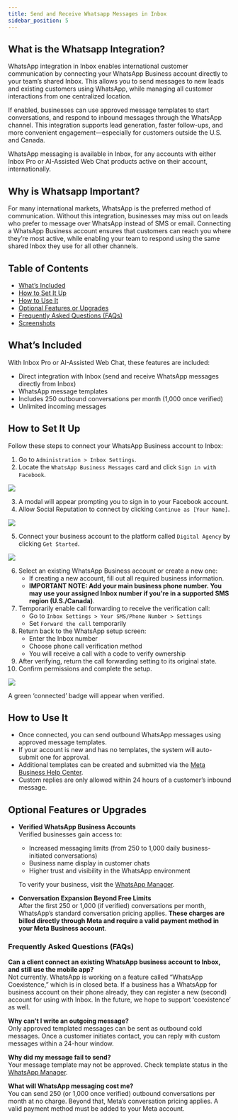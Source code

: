 ```yaml
---
title: Send and Receive Whatsapp Messages in Inbox
sidebar_position: 5
---
```

## What is the Whatsapp Integration?

WhatsApp integration in Inbox enables international customer communication by connecting your WhatsApp Business account directly to your team’s shared Inbox. This allows you to send messages to new leads and existing customers using WhatsApp, while managing all customer interactions from one centralized location.

If enabled, businesses can use approved message templates to start conversations, and respond to inbound messages through the WhatsApp channel. This integration supports lead generation, faster follow-ups, and more convenient engagement—especially for customers outside the U.S. and Canada. 

WhatsApp messaging is available in Inbox, for any accounts with either Inbox Pro or AI-Assisted Web Chat products active on their account, internationally.

## Why is Whatsapp Important?

For many international markets, WhatsApp is the preferred method of communication. Without this integration, businesses may miss out on leads who prefer to message over WhatsApp instead of SMS or email. Connecting a WhatsApp Business account ensures that customers can reach you where they’re most active, while enabling your team to respond using the same shared Inbox they use for all other channels.

## Table of Contents

- [What’s Included](#whats-included)
- [How to Set It Up](#how-to-set-it-up)
- [How to Use It](#how-to-use-it)
- [Optional Features or Upgrades](#optional-features-or-upgrades)
- [Frequently Asked Questions (FAQs)](#frequently-asked-questions-faqs)
- [Screenshots](#screenshots)

## What’s Included

With Inbox Pro or AI-Assisted Web Chat, these features are included:

- Direct integration with Inbox (send and receive WhatsApp messages directly from Inbox)
- WhatsApp message templates
- Includes 250 outbound conversations per month (1,000 once verified)
- Unlimited incoming messages

## How to Set It Up

Follow these steps to connect your WhatsApp Business account to Inbox:

1. Go to `Administration > Inbox Settings`.
2. Locate the `WhatsApp Business Messages` card and click `Sign in with Facebook`.

![](./img/inbox_whatsapp_setup.png)

3. A modal will appear prompting you to sign in to your Facebook account.
4. Allow Social Reputation to connect by clicking `Continue as [Your Name]`.

![](./img/inbox_whatsapp_socialreputation.png)

5. Connect your business account to the platform called `Digital Agency` by clicking `Get Started`.

![](./img/inbox_whatsapp_connect_digital_agency.png)

6. Select an existing WhatsApp Business account or create a new one:
   - If creating a new account, fill out all required business information.
   - **IMPORTANT NOTE: Add your main business phone number. You may use your assigned Inbox number if you're in a supported SMS region (U.S./Canada)**.
7. Temporarily enable call forwarding to receive the verification call:
   - Go to `Inbox Settings > Your SMS/Phone Number > Settings`
   - Set `Forward the call` temporarily
8. Return back to the WhatsApp setup screen:
   - Enter the Inbox number
   - Choose phone call verification method
   - You will receive a call with a code to verify ownership
9. After verifying, return the call forwarding setting to its original state.
10. Confirm permissions and complete the setup. 

![](./img/inbox_whatsapp_finalsetup.png)

A green ‘connected’ badge will appear when verified.

## How to Use It

- Once connected, you can send outbound WhatsApp messages using approved message templates.
- If your account is new and has no templates, the system will auto-submit one for approval.
- Additional templates can be created and submitted via the [Meta Business Help Center](https://business.facebook.com/latest/whatsapp_manager/message_templates).
- Custom replies are only allowed within 24 hours of a customer’s inbound message.

## Optional Features or Upgrades

- **Verified WhatsApp Business Accounts**  
  Verified businesses gain access to:
  - Increased messaging limits (from 250 to 1,000 daily business-initiated conversations)
  - Business name display in customer chats
  - Higher trust and visibility in the WhatsApp environment

  To verify your business, visit the [WhatsApp Manager](https://business.facebook.com/latest/whatsapp_manager).

- **Conversation Expansion Beyond Free Limits**  
  After the first 250 or 1,000 (if verified) conversations per month, WhatsApp’s standard conversation pricing applies. **These charges are billed directly through Meta and require a valid payment method in your Meta Business account**.

### Frequently Asked Questions (FAQs)

**Can a client connect an existing WhatsApp business account to Inbox, and still use the mobile app?**  
Not currently. WhatsApp is working on a feature called “WhatsApp Coexistence,” which is in closed beta. If a business has a WhatsApp for business account on their phone already, they can register a new (second) account for using with Inbox. In the future, we hope to support ‘coexistence’ as well.

**Why can’t I write an outgoing message?**  
Only approved templated messages can be sent as outbound cold messages. Once a customer initiates contact, you can reply with custom messages within a 24-hour window.

**Why did my message fail to send?**  
Your message template may not be approved. Check template status in the [WhatsApp Manager](https://business.facebook.com/latest/whatsapp_manager/message_templates).

**What will WhatsApp messaging cost me?**  
You can send 250 (or 1,000 once verified) outbound conversations per month at no charge. Beyond that, Meta’s conversation pricing applies. A valid payment method must be added to your Meta account.


